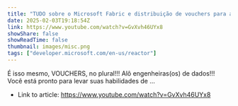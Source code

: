 ```yaml
---
title: "TUDO sobre o Microsoft Fabric e distribuição de vouchers para a prova DP-700"
date: 2025-02-03T19:18:54Z
link: https://www.youtube.com/watch?v=GvXvh46UYx8
showShare: false
showReadTime: false
thumbnail: images/misc.png
tags: ["developer.microsoft.com/en-us/reactor"]
---
```

É isso mesmo, VOUCHERS, no plural!!! Alô engenheiras(os) de dados!!! Você está pronto para levar suas habilidades de ...

- Link to article: https://www.youtube.com/watch?v=GvXvh46UYx8